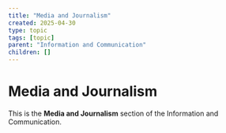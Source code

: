 ```yaml
---
title: "Media and Journalism"
created: 2025-04-30
type: topic
tags: [topic]
parent: "Information and Communication"
children: []
---
```


# Media and Journalism

This is the **Media and Journalism** section of the Information and Communication.
